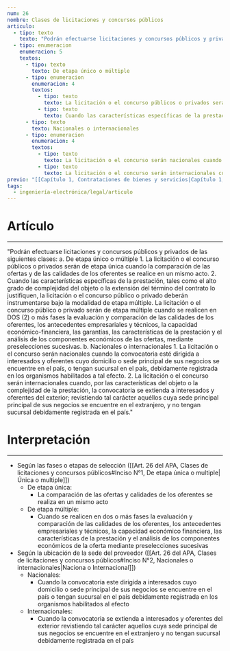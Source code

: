 ```yaml
---
num: 26
nombre: Clases de licitaciones y concursos públicos
articulo:
  - tipo: texto
    texto: "Podrán efectuarse licitaciones y concursos públicos y privados de las siguientes clases:"
  - tipo: enumeracion
    enumeracion: 5
    textos:
      - tipo: texto
        texto: De etapa único o múltiple
      - tipo: enumeracion
        enumeracion: 4
        textos:
          - tipo: texto
            texto: La licitación o el concurso públicos o privados serán de etapa única cuando la comparación de las ofertas y de las calidades de los oferentes se realice en un mismo acto.
          - tipo: texto
            texto: Cuando las características específicas de la prestación, tales como el alto grado de complejidad del objeto o la extensión del término del contrato lo justifiquen, la licitación o el concurso público o privado deberán instrumentarse bajo la modalidad de etapa múltiple. La licitación o el concurso público o privado serán de etapa múltiple cuando se realicen en DOS (2) o más fases la evaluación y comparación de las calidades de los oferentes, los antecedentes empresariales y técnicos, la capacidad económico-financiera, las garantías, las características de la prestación y el análisis de los componentes económicos de las ofertas, mediante preselecciones sucesivas.
      - tipo: texto
        texto: Nacionales o internacionales
      - tipo: enumeracion
        enumeracion: 4
        textos:
          - tipo: texto
            texto: La licitación o el concurso serán nacionales cuando la convocatoria esté dirigida a interesados y oferentes cuyo domicilio o sede principal de sus negocios se encuentre en el país, o tengan sucursal en el país, debidamente registrada en los organismos habilitados a tal efecto.
          - tipo: texto
            texto: La licitación o el concurso serán internacionales cuando, por las características del objeto o la complejidad de la prestación, la convocatoria se extienda a interesados y oferentes del exterior; revistiendo tal carácter aquéllos cuya sede principal principal de sus negocios se encuentre en el extranjero, y no tengan sucursal debidamente registrada en el país.
previo: "[[Capítulo 1, Contrataciones de bienes y servicios|Capítulo 1, Contrataciones de bienes y servicios]]"
tags:
  - ingeniería-electrónica/legal/articulo
---
```

# Artículo
---
"Podrán efectuarse licitaciones y concursos públicos y privados de las siguientes clases:
 a. De etapa único o múltiple
     1. La licitación o el concurso públicos o privados serán de etapa única cuando la comparación de las ofertas y de las calidades de los oferentes se realice en un mismo acto.
     2. Cuando las características específicas de la prestación, tales como el alto grado de complejidad del objeto o la extensión del término del contrato lo justifiquen, la licitación o el concurso público o privado deberán instrumentarse bajo la modalidad de etapa múltiple. La licitación o el concurso público o privado serán de etapa múltiple cuando se realicen en DOS (2) o más fases la evaluación y comparación de las calidades de los oferentes, los antecedentes empresariales y técnicos, la capacidad económico-financiera, las garantías, las características de la prestación y el análisis de los componentes económicos de las ofertas, mediante preselecciones sucesivas.
 b. Nacionales o internacionales
     1. La licitación o el concurso serán nacionales cuando la convocatoria esté dirigida a interesados y oferentes cuyo domicilio o sede principal de sus negocios se encuentre en el país, o tengan sucursal en el país, debidamente registrada en los organismos habilitados a tal efecto.
     2. La licitación o el concurso serán internacionales cuando, por las características del objeto o la complejidad de la prestación, la convocatoria se extienda a interesados y oferentes del exterior; revistiendo tal carácter aquéllos cuya sede principal principal de sus negocios se encuentre en el extranjero, y no tengan sucursal debidamente registrada en el país."

# Interpretación
---
* Según las fases o etapas de selección ([[Art. 26 del APA, Clases de licitaciones y concursos públicos#Inciso N°1, De etapa única o multiple|Única o multiple]])
	* De etapa única:
		* La comparación de las ofertas y calidades de los oferentes se realiza en un mismo acto
	* De etapa múltiple:
		* Cuando se realicen en dos o más fases la evaluación y comparación de las calidades de los oferentes, los antecedentes empresariales y técnicos, la capacidad económico financiera, las características de la prestación y el análisis de los componentes económicos de la oferta mediante preselecciones sucesivas
* Según la ubicación de la sede del proveedor ([[Art. 26 del APA, Clases de licitaciones y concursos públicos#Inciso N°2, Nacionales o internacionales|Naciona o Internacional]])
	* Nacionales:
		* Cuando la convocatoria este dirigida a interesados cuyo domicilio o sede principal de sus negocios se encuentre en el país o tengan sucursal en el país debidamente registrada en los organismos habilitados al efecto
	* Internacionales:
		* Cuando la convocatoria se extienda a interesados y oferentes del exterior revistiendo tal carácter aquellos cuya sede principal de sus negocios se encuentre en el extranjero y no tengan sucursal debidamente registrada en el país